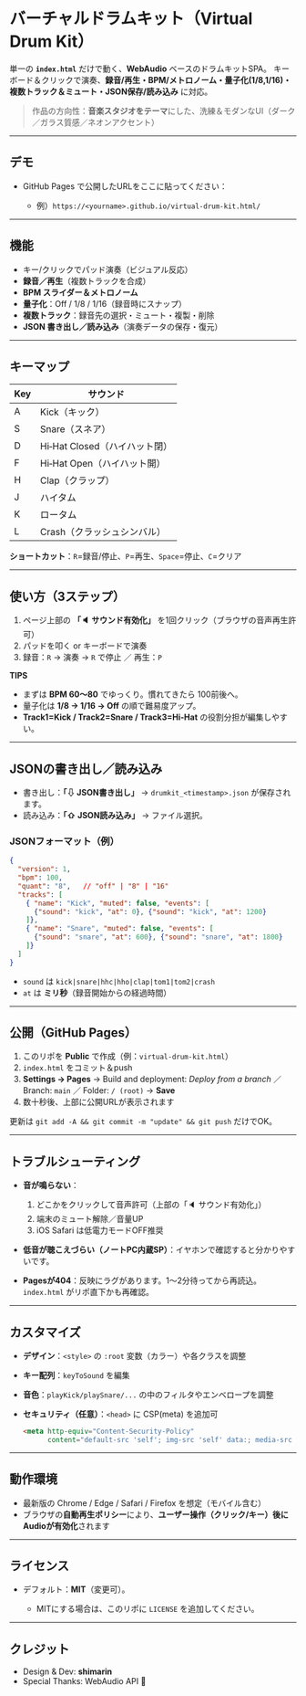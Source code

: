 # バーチャルドラムキット（Virtual Drum Kit）

単一の **`index.html`** だけで動く、**WebAudio** ベースのドラムキットSPA。
キーボード＆クリックで演奏、**録音/再生・BPM/メトロノーム・量子化(1/8,1/16)・複数トラック＆ミュート・JSON保存/読み込み** に対応。

> 作品の方向性：**音楽スタジオをテーマ**にした、洗練＆モダンなUI（ダーク／ガラス質感／ネオンアクセント）

---

## デモ

* GitHub Pages で公開したURLをここに貼ってください：

  * 例）`https://<yourname>.github.io/virtual-drum-kit.html/`

---

## 機能

* キー/クリックでパッド演奏（ビジュアル反応）
* **録音／再生**（複数トラックを合成）
* **BPM スライダー＆メトロノーム**
* **量子化**：Off / 1/8 / 1/16（録音時にスナップ）
* **複数トラック**：録音先の選択・ミュート・複製・削除
* **JSON 書き出し／読み込み**（演奏データの保存・復元）

---

## キーマップ

| Key | サウンド                  |
| --- | --------------------- |
| A   | Kick（キック）             |
| S   | Snare（スネア）            |
| D   | Hi‑Hat Closed（ハイハット閉） |
| F   | Hi‑Hat Open（ハイハット開）   |
| H   | Clap（クラップ）            |
| J   | ハイタム                  |
| K   | ロータム                  |
| L   | Crash（クラッシュシンバル）      |

**ショートカット**：`R`=録音/停止、`P`=再生、`Space`=停止、`C`=クリア

---

## 使い方（3ステップ）

1. ページ上部の **「🔈 サウンド有効化」** を1回クリック（ブラウザの音声再生許可）
2. パッドを叩く or キーボードで演奏
3. 録音：`R` → 演奏 → `R` で停止 ／ 再生：`P`

**TIPS**

* まずは **BPM 60〜80** でゆっくり。慣れてきたら 100前後へ。
* 量子化は **1/8 → 1/16 → Off** の順で難易度アップ。
* **Track1=Kick / Track2=Snare / Track3=Hi‑Hat** の役割分担が編集しやすい。

---

## JSONの書き出し／読み込み

* 書き出し：**「⇩ JSON書き出し」** → `drumkit_<timestamp>.json` が保存されます。
* 読み込み：**「⇧ JSON読み込み」** → ファイル選択。

### JSONフォーマット（例）

```json
{
  "version": 1,
  "bpm": 100,
  "quant": "8",   // "off" | "8" | "16"
  "tracks": [
    { "name": "Kick", "muted": false, "events": [
      {"sound": "kick", "at": 0}, {"sound": "kick", "at": 1200}
    ]},
    { "name": "Snare", "muted": false, "events": [
      {"sound": "snare", "at": 600}, {"sound": "snare", "at": 1800}
    ]}
  ]
}
```

* `sound` は `kick|snare|hhc|hho|clap|tom1|tom2|crash`
* `at` は **ミリ秒**（録音開始からの経過時間）

---

## 公開（GitHub Pages）

1. このリポを **Public** で作成（例：`virtual-drum-kit.html`）
2. `index.html` をコミット＆push
3. **Settings → Pages** → Build and deployment: *Deploy from a branch* ／ Branch: `main` ／ Folder: `/ (root)` → **Save**
4. 数十秒後、上部に公開URLが表示されます

更新は `git add -A && git commit -m "update" && git push` だけでOK。

---

## トラブルシューティング

* **音が鳴らない**：

  1. どこかをクリックして音声許可（上部の「🔈 サウンド有効化」）
  2. 端末のミュート解除／音量UP
  3. iOS Safari は低電力モードOFF推奨
* **低音が聴こえづらい（ノートPC内蔵SP）**：イヤホンで確認すると分かりやすいです。
* **Pagesが404**：反映にラグがあります。1〜2分待ってから再読込。`index.html` がリポ直下かも再確認。

---

## カスタマイズ

* **デザイン**：`<style>` の `:root` 変数（カラー）や各クラスを調整
* **キー配列**：`keyToSound` を編集
* **音色**：`playKick/playSnare/...` の中のフィルタやエンベロープを調整
* **セキュリティ（任意）**：`<head>` に CSP(meta) を追加可

  ```html
  <meta http-equiv="Content-Security-Policy"
        content="default-src 'self'; img-src 'self' data:; media-src 'self'; connect-src 'none'; frame-ancestors 'none'; base-uri 'self'; form-action 'none';">
  ```

---

## 動作環境

* 最新版の Chrome / Edge / Safari / Firefox を想定（モバイル含む）
* ブラウザの**自動再生ポリシー**により、**ユーザー操作（クリック/キー）後にAudioが有効化**されます

---

## ライセンス

* デフォルト：**MIT**（変更可）。

  * MITにする場合は、このリポに `LICENSE` を追加してください。

---

## クレジット

* Design & Dev: **shimarin**
* Special Thanks: WebAudio API 💙
